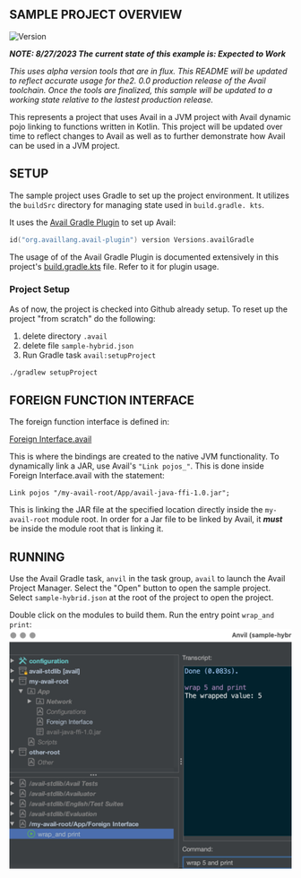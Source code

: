 SAMPLE PROJECT OVERVIEW
--------------------------------------------------------------------------------

![Version](https://img.shields.io/badge/v2.0.0.alpha01-0f824e)

***NOTE: 8/27/2023 The current state of this example is: Expected to Work***

*This uses alpha version tools that are in flux. This README will be updated* 
*to reflect accurate usage for the2. 0.0 production release of the Avail* 
*toolchain. Once the tools are finalized, this sample will be updated to a* 
*working state relative to the lastest production release.*

This represents a project that uses Avail in a JVM project with Avail dynamic
pojo linking to functions written in Kotlin. This project will be updated over 
time to reflect changes to Avail as well as to further demonstrate how Avail can 
be used in a JVM project.

SETUP
--------------------------------------------------------------------------------
The sample project uses Gradle to set up the project environment. It 
utilizes the `buildSrc` directory for managing state used in `build.gradle.
kts`.

It uses the [Avail Gradle Plugin](../../gradle-plugin/README.md) to set up Avail:

```kotlin
id("org.availlang.avail-plugin") version Versions.availGradle
```

The usage of of the Avail Gradle Plugin is documented extensively in this
project's [build.gradle.kts](build.gradle.kts) file. Refer to it for plugin 
usage.

### Project Setup
As of now, the project is checked into Github already setup. To reset up the
project "from scratch" do the following:

1. delete directory `.avail`
2. delete file `sample-hybrid.json`
3. Run Gradle task `avail:setupProject`
```bash
./gradlew setupProject
```

FOREIGN FUNCTION INTERFACE
--------------------------------------------------------------------------------

The foreign function interface is defined in:

[Foreign Interface.avail](roots/my-avail-root/App.avail/Foreign%20Interface.avail)

This is where the bindings are created to the native JVM functionality. To
dynamically link a JAR, use Avail's `"Link pojos_"`. This is done inside
Foreign Interface.avail with the statement:

```
Link pojos "/my-avail-root/App/avail-java-ffi-1.0.jar";
```
This is linking the JAR file at the specified location directly inside the
`my-avail-root` module root. In order for a Jar file to be linked by Avail, it
***must*** be inside the module root that is linking it. 

RUNNING
--------------------------------------------------------------------------------
Use the Avail Gradle task, `anvil` in the task group, `avail` to launch the
Avail Project Manager. Select the "Open" button to open the sample project. 
Select `sample-hybrid.json` at the root of the project to open the project.

Double click on the modules to build them. Run the entry point `wrap_and print`:
![workbench](readme/workbench.jpg?raw=true)
